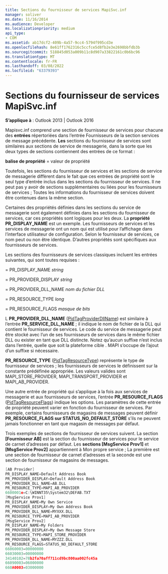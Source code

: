```yaml
---
title: Sections du fournisseur de services MapiSvc.inf
manager: soliver
ms.date: 11/16/2014
ms.audience: Developer
ms.localizationpriority: medium
api_type:
- COM
ms.assetid: ab17dcf2-409b-4a57-9cc4-5794f995cd3e
ms.openlocfilehash: 8e61ff1762316c5ccfce5d8fb2e3e2698bbfdb3b
ms.sourcegitcommit: 518845d053a009b11c8d907a33822161c0b6bc96
ms.translationtype: MT
ms.contentlocale: fr-FR
ms.lasthandoff: 03/08/2022
ms.locfileid: "63379393"
---
```

# <a name="mapisvcinf-service-provider-sections"></a>Sections du fournisseur de services MapiSvc.inf

**S’applique à** : Outlook 2013 | Outlook 2016 
  
Mapisvc.inf comprend une section de fournisseur de services pour chacune des **entrées** répertoriées dans l’entrée Fournisseurs de la section services de message précédente. **Les** sections du fournisseur de services sont similaires aux sections de service de messagerie, dans la sorte que les deux types de sections contiennent des entrées de ce format : 
  
**balise de propriété** = valeur de propriété 
  
Toutefois, les sections du fournisseur de services et les sections de service de messagerie diffèrent dans le fait que ces entrées de propriété sont le seul type d’entrée inclus dans les sections du fournisseur de services. Il ne peut pas y avoir de sections supplémentaires ou liées pour les fournisseurs de services ; Toutes les informations du fournisseur de services doivent être contenues dans la même section. 
  
Certaines des propriétés définies dans les sections du service de messagerie sont également définies dans les sections du fournisseur de services, car ces propriétés sont logiques pour les deux. La **propriété PR_DISPLAY_NAME** est un exemple. Les fournisseurs de services et les services de messagerie ont un nom qui est utilisé pour l’affichage dans l’interface utilisateur de configuration. Selon le fournisseur de services, ce nom peut ou non être identique. D’autres propriétés sont spécifiques aux fournisseurs de services. 
  
Les sections des fournisseurs de services classiques incluent les entrées suivantes, qui sont toutes requises :
  
 =   PR_DISPLAY_NAME _string_
  
 =   PR_PROVIDER_DISPLAY _string_
  
 =   PR_PROVIDER_DLL_NAME _nom du fichier DLL_
  
 =   PR_RESOURCE_TYPE _long_
  
 =   PR_RESOURCE_FLAGS _masque de bits_
  
L **PR_PROVIDER_DLL_NAME** ([PidTagProviderDllName](pidtagproviderdllname-canonical-property.md)) est similaire à l’entrée **PR_SERVICE_DLL_NAME** ; il indique le nom de fichier de la DLL qui contient le fournisseur de services. Le code du service de messagerie peut être stocké avec l’un de ses fournisseurs de services dans le même fichier DLL ou exister en tant que DLL distincte. Notez qu’aucun suffixe n’est inclus dans l’entrée, quelle que soit la plateforme cible . MAPI s’occupe de l’ajout d’un suffixe si nécessaire. 
  
**PR_RESOURCE_TYPE** ([PidTagResourceType](pidtagresourcetype-canonical-property.md)) représente le type de fournisseur de services ; les fournisseurs de services le définissent sur la constante prédéfinée appropriée. Les valeurs valides sont MAPI_STORE_PROVIDER, MAPI_TRANSPORT_PROVIDER et MAPI_AB_PROVIDER.
  
Une autre entrée de propriété qui s’applique à la fois aux services de messagerie et aux fournisseurs de services, l’entrée **PR_RESOURCE_FLAGS** ([PidTagResourceFlags](pidtagresourceflags-canonical-property.md)) indique les options. Les paramètres de cette entrée de propriété peuvent varier en fonction du fournisseur de services. Par exemple, certains fournisseurs de magasins de messages peuvent définir **PR_RESOURCE_FLAGS sur STATUS_NO_DEFAULT_STORE** s’ils ne peuvent jamais fonctionner en tant que magasin de messages par défaut. 
  
Trois exemples de sections de fournisseur de services suivent. La section **[Fournisseur AB]** est la section du fournisseur de services pour le service de carnet d’adresses par défaut. Les **sections [MsgService Prov1]** et **[MsgService Prov2]** appartiennent à Mon propre service ; La première est une section de fournisseur de carnet d’adresses et la seconde est une section de fournisseur de magasins de messages. 
  
```cpp
[AB Provider]
PR_DISPLAY_NAME=Default Address Book
PR_PROVIDER_DISPLAY=Default Address Book
PR_PROVIDER_DLL_NAME=AB.DLL
PR_RESOURCE_TYPE=MAPI_AB_PROVIDER
6600001e=C:\WINNT35\System32\DEFAB.TXT
[MsgService Prov1]
PR_DISPLAY_NAME=My Own Service
PR_PROVIDER_DISPLAY=My Own Address Book
PR_PROVIDER_DLL_NAME=MYXXX.DLL
PR_RESOURCE_TYPE=MAPI_AB_PROVIDER
[MsgService Prov2]
PR_DISPLAY_NAME=My Folders
PR_PROVIDER_DISPLAY=My Own Message Store
PR_RESOURCE_TYPE=MAPI_STORE_PROVIDER
PR_PROVIDER_DLL_NAME=MYZZZ.DLL
PR_RESOURCE_FLAGS=STATUS_NO_DEFAULT_STORE
66060003=00000000
66030003=00000000
34140102=78b2fa70aff711cd9bc800aa002fc45a
66090003=06000000
660A0003=03000000

```


